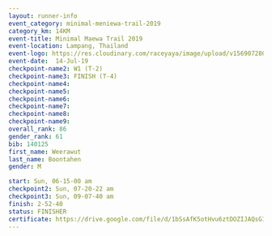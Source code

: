 ```yaml
---
layout: runner-info 
event_category: minimal-meniewa-trail-2019 
category_km: 14KM 
event-title: Minimal Maewa Trail 2019 
event-location: Lampang, Thailand 
event-logo: https://res.cloudinary.com/raceyaya/image/upload/v1569072805/logo/minimal-trail_ktnvsp.jpg 
event-date:  14-Jul-19 
checkpoint-name2: W1 (T-2) 
checkpoint-name3: FINISH (T-4) 
checkpoint-name4: 
checkpoint-name5: 
checkpoint-name6: 
checkpoint-name7: 
checkpoint-name8: 
checkpoint-name9: 
overall_rank: 86
gender_rank: 61
bib: 140125
first_name: Weerawut
last_name: Boontahen
gender: M

start: Sun, 06-15-00 am
checkpoint2: Sun, 07-20-22 am
checkpoint3: Sun, 09-07-40 am
finish: 2-52-40
status: FINISHER
certificate: https://drive.google.com/file/d/1bSsAfK5otHvu6ztDOZIJAQsG1g6QucEU/view?usp=sharing
---
```

